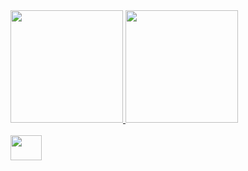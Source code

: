 <div>
<a href="https://github.com/Gvurdel">
<img loading="lazy" height="180em" src="https://github-readme-stats.vercel.app/api/top-langs/?username=Gvurdel&layout=compact&langs_count=7&theme=dracula"/>
<img loading="lazy" height="180em" src="https://github-readme-stats.vercel.app/api?username=Gvurdel&show_icons=true&theme=dracula&include_all_commits=true&count_private=true"/>
</div>
<br>
<img loading="lazy" src="https://cdn.jsdelivr.net/gh/devicons/devicon@latest/icons/amazonwebservices/amazonwebservices-plain-wordmark.svg" width="50" height="40" />
          
